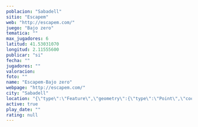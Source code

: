 ```yaml
---
poblacion: "Sabadell"
sitio: "Escapem"
web: "http://escapem.com/"
juego: "Bajo zero"
tematica: ""
max_jugadores: 6
latitud: 41.53031070
longitud: 2.11555600
publicar: "si"
fecha: ""
jugadores: ""
valoracion: 
foto: ""
name: "Escapem-Bajo zero"
webpage: "http://escapem.com/"
city: "Sabadell"
location: "{\"type\":\"Feature\",\"geometry\":{\"type\":\"Point\",\"coordinates\":[2.115556,41.5303107]}}"
active: true
play_date: ""
rating: null
---
```


